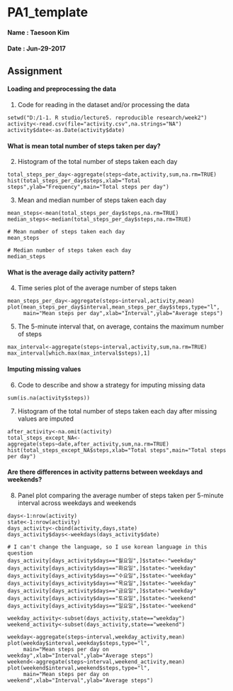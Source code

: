 # PA1_template

#### Name : Taesoon Kim
#### Date : Jun-29-2017

## Assignment

#### Loading and preprocessing the data

1. Code for reading in the dataset and/or processing the data

```{r load}
setwd("D:/1-1. R studio/lecture5. reproducible research/week2")
activity<-read.csv(file="activity.csv",na.strings="NA")
activity$date<-as.Date(activity$date)
```

#### What is mean total number of steps taken per day?

2. Histogram of the total number of steps taken each day

```{r total steps}
total_steps_per_day<-aggregate(steps~date,activity,sum,na.rm=TRUE)
hist(total_steps_per_day$steps,xlab="Total steps",ylab="Frequency",main="Total steps per day")
```



3. Mean and median number of steps taken each day

```{r mean and median}
mean_steps<-mean(total_steps_per_day$steps,na.rm=TRUE)
median_steps<-median(total_steps_per_day$steps,na.rm=TRUE)

# Mean number of steps taken each day
mean_steps

# Median number of steps taken each day
median_steps
```

#### What is the average daily activity pattern?

4. Time series plot of the average number of steps taken

```{r time series plot}
mean_steps_per_day<-aggregate(steps~interval,activity,mean)
plot(mean_steps_per_day$interval,mean_steps_per_day$steps,type="l",
     main="Mean steps per day",xlab="Interval",ylab="Average steps")
```

5. The 5-minute interval that, on average, contains the maximum number of steps

```{r max number of steps}
max_interval<-aggregate(steps~interval,activity,sum,na.rm=TRUE)
max_interval[which.max(max_interval$steps),1]
```

#### Imputing missing values

6. Code to describe and show a strategy for imputing missing data

```{r counting missing data}
sum(is.na(activity$steps))
```

7. Histogram of the total number of steps taken each day after missing values are imputed

```{r histogram of total number of steps}
after_activity<-na.omit(activity)
total_steps_except_NA<-aggregate(steps~date,after_activity,sum,na.rm=TRUE)
hist(total_steps_except_NA$steps,xlab="Total steps",main="Total steps per day")
```

#### Are there differences in activity patterns between weekdays and weekends?

8. Panel plot comparing the average number of steps taken per 5-minute interval across weekdays and weekends

```{r plot weekdays and weekends}
days<-1:nrow(activity)
state<-1:nrow(activity)
days_activity<-cbind(activity,days,state)
days_activity$days<-weekdays(days_activity$date)

# I can't change the language, so I use korean language in this question
days_activity[days_activity$days=="월요일",]$state<-"weekday"
days_activity[days_activity$days=="화요일",]$state<-"weekday"
days_activity[days_activity$days=="수요일",]$state<-"weekday"
days_activity[days_activity$days=="목요일",]$state<-"weekday"
days_activity[days_activity$days=="금요일",]$state<-"weekday"
days_activity[days_activity$days=="토요일",]$state<-"weekend"
days_activity[days_activity$days=="일요일",]$state<-"weekend"

weekday_activity<-subset(days_activity,state=="weekday")
weekend_activity<-subset(days_activity,state=="weekend")

weekday<-aggregate(steps~interval,weekday_activity,mean)
plot(weekday$interval,weekday$steps,type="l",
     main="Mean steps per day on weekday",xlab="Interval",ylab="Average steps")
weekend<-aggregate(steps~interval,weekend_activity,mean)
plot(weekend$interval,weekend$steps,type="l",
     main="Mean steps per day on weekend",xlab="Interval",ylab="Average steps")

```





